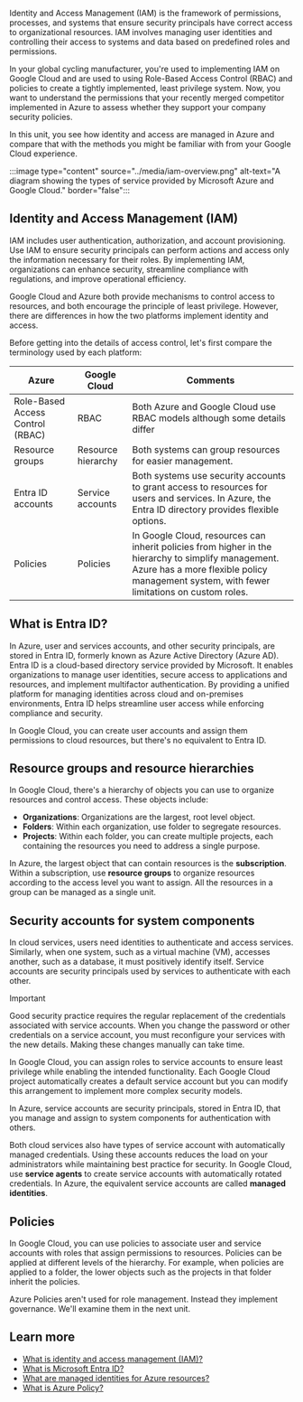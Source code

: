 Identity and Access Management (IAM) is the framework of permissions, processes, and systems that ensure security principals have correct access to organizational resources. IAM involves managing user identities and controlling their access to systems and data based on predefined roles and permissions.

In your global cycling manufacturer, you're used to implementing IAM on Google Cloud and are used to using Role-Based Access Control (RBAC) and policies to create a tightly implemented, least privilege system. Now, you want to understand the permissions that your recently merged competitor implemented in Azure to assess whether they support your company security policies.

In this unit, you see how identity and access are managed in Azure and compare that with the methods you might be familiar with from your Google Cloud experience.

:::image type="content" source="../media/iam-overview.png" alt-text="A diagram showing the types of service provided by Microsoft Azure and Google Cloud." border="false":::

## Identity and Access Management (IAM)

IAM includes user authentication, authorization, and account provisioning. Use IAM to ensure security principals can perform actions and access only the information necessary for their roles. By implementing IAM, organizations can enhance security, streamline compliance with regulations, and improve operational efficiency.

Google Cloud and Azure both provide mechanisms to control access to resources, and both encourage the principle of least privilege. However, there are differences in how the two platforms implement identity and access.

Before getting into the details of access control, let's first compare the terminology used by each platform:

| Azure | Google Cloud | Comments |
|---|---|---|
| Role-Based Access Control (RBAC) | RBAC | Both Azure and Google Cloud use RBAC models although some details differ |
| Resource groups | Resource hierarchy | Both systems can group resources for easier management. |
| Entra ID accounts | Service accounts | Both systems use security accounts to grant access to resources for users and services. In Azure, the Entra ID directory provides flexible options. |
| Policies | Policies | In Google Cloud, resources can inherit policies from higher in the hierarchy to simplify management. Azure has a more flexible policy management system, with fewer limitations on custom roles. |

## What is Entra ID?

In Azure, user and services accounts, and other security principals, are stored in Entra ID, formerly known as Azure Active Directory (Azure AD). Entra ID is a cloud-based directory service provided by Microsoft. It enables organizations to manage user identities, secure access to applications and resources, and implement multifactor authentication. By providing a unified platform for managing identities across cloud and on-premises environments, Entra ID helps streamline user access while enforcing compliance and security.

In Google Cloud, you can create user accounts and assign them permissions to cloud resources, but there's no equivalent to Entra ID.

## Resource groups and resource hierarchies

In Google Cloud, there's a hierarchy of objects you can use to organize resources and control access. These objects include:

- **Organizations**: Organizations are the largest, root level object.
- **Folders**: Within each organization, use folder to segregate resources.
- **Projects**: Within each folder, you can create multiple projects, each containing the resources you need to address a single purpose.

In Azure, the largest object that can contain resources is the **subscription**. Within a subscription, use **resource groups** to organize resources according to the access level you want to assign. All the resources in a group can be managed as a single unit.

## Security accounts for system components

In cloud services, users need identities to authenticate and access services. Similarly, when one system, such as a virtual machine (VM), accesses another, such as a database, it must positively identify itself. Service accounts are security principals used by services to authenticate with each other.

> [!IMPORTANT]
> Good security practice requires the regular replacement of the credentials associated with service accounts. When you change the password or other credentials on a service account, you must reconfigure your services with the new details. Making these changes manually can take time.

In Google Cloud, you can assign roles to service accounts to ensure least privilege while enabling the intended functionality. Each Google Cloud project automatically creates a default service account but you can modify this arrangement to implement more complex security models.

In Azure, service accounts are security principals, stored in Entra ID, that you manage and assign to system components for authentication with others.

Both cloud services also have types of service account with automatically managed credentials. Using these accounts reduces the load on your administrators while maintaining best practice for security. In Google Cloud, use **service agents** to create service accounts with automatically rotated credentials. In Azure, the equivalent service accounts are called **managed identities**.

## Policies

In Google Cloud, you can use policies to associate user and service accounts with roles that assign permissions to resources. Policies can be applied at different levels of the hierarchy. For example, when policies are applied to a folder, the lower objects such as the projects in that folder inherit the policies.

Azure Policies aren't used for role management. Instead they implement governance. We'll examine them in the next unit.

## Learn more

- [What is identity and access management (IAM)?](/entra/fundamentals/introduction-identity-access-management)
- [What is Microsoft Entra ID?](/entra/fundamentals/whatis)
- [What are managed identities for Azure resources?](/entra/identity/managed-identities-azure-resources/overview)
- [What is Azure Policy?](/azure/governance/policy/overview)
